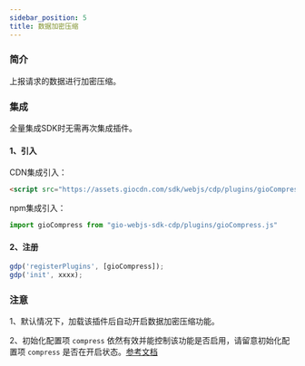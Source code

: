 ```yaml
---
sidebar_position: 5
title: 数据加密压缩
---
```

### 简介

上报请求的数据进行加密压缩。

### 集成

全量集成SDK时无需再次集成插件。

#### 1、引入

CDN集成引入：

```html
<script src="https://assets.giocdn.com/sdk/webjs/cdp/plugins/gioCompress.js"></script>
```

npm集成引入：

```js
import gioCompress from "gio-webjs-sdk-cdp/plugins/gioCompress.js"
```

#### 2、注册

```js
gdp('registerPlugins', [gioCompress]);
gdp('init', xxxx);
```

### 注意

1、默认情况下，加载该插件后自动开启数据加密压缩功能。

2、初始化配置项 `compress` 依然有效并能控制该功能是否启用，请留意初始化配置项 `compress` 是否在开启状态。[参考文档](/docs/webjs/3.8/initSettings#compress)
